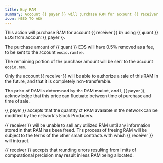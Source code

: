 ```yaml
---
title: Buy RAM
summary: Account {{ payer }} will purchase RAM for account {{ receiver }} using {{ quant }} EOS as payment.
icon: NEED TO ADD
---
```


This action will purchase RAM for account {{ receiver }} by using {{ quant }} EOS from account {{ payer }}.

The purchase amount of {{ quant }} EOS will have 0.5% removed as a fee, to be sent to the account `eosio.ramfee`.

The remaining portion of the purchase amount will be sent to the account `eosio.ram`.

Only the account {{ receiver }} will be able to authorize a sale of this RAM in the future, and that it is completely non-transferable.

The price of RAM is determined by the RAM market, and I, {{ payer }}, acknowledge that this price can fluctuate between time of purchase and time of sale.

{{ payer }} accepts that the quantity of RAM available in the network can be modified by the network's Block Producers.

{{ receiver }} will be unable to sell any utilized RAM until any information stored in that RAM has been freed. Ths process of freeing RAM will be subject to the terms of the other smart contracts with which {{ receiver }} will interact.

{{ receiver }} accepts that rounding errors resulting from limits of computational precision may result in less RAM being allocated.
